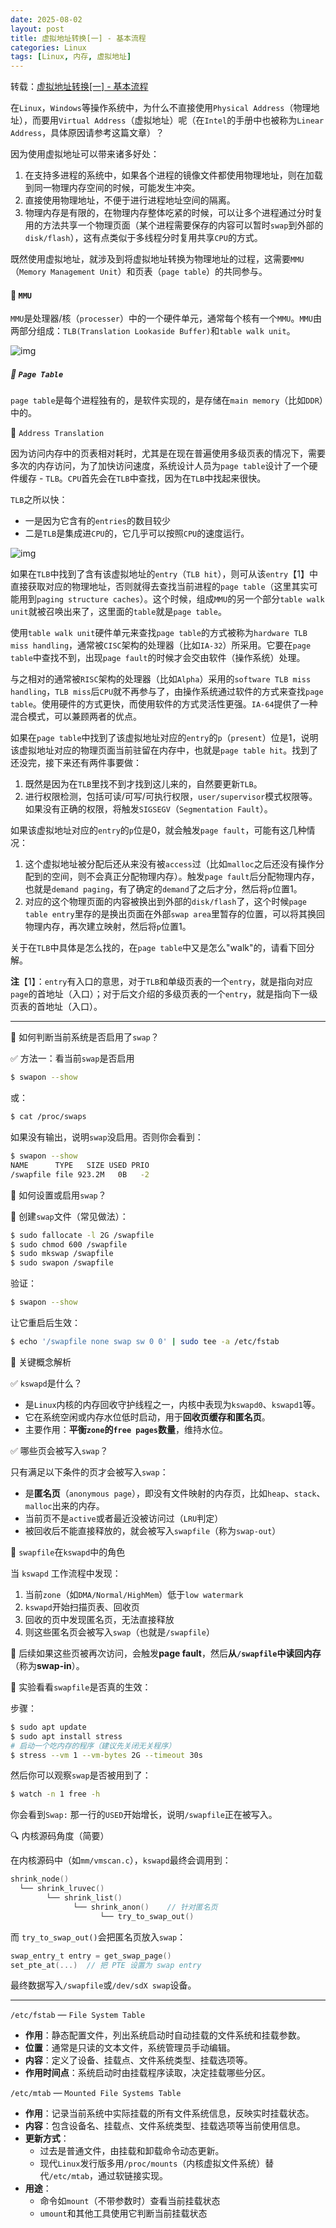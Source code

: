 ```yaml
---
date: 2025-08-02
layout: post
title: 虚拟地址转换[一] - 基本流程
categories: Linux
tags: [Linux, 内存, 虚拟地址] 
---
```


转载：[虚拟地址转换[一] - 基本流程](https://zhuanlan.zhihu.com/p/65298260)

在`Linux`，`Windows`等操作系统中，为什么不直接使用`Physical Address`（物理地址），而要用`Virtual Address`（虚拟地址）呢（在`Intel`的手册中也被称为`Linear Address`，具体原因请参考这篇文章）？

因为使用虚拟地址可以带来诸多好处：

1.  在支持多进程的系统中，如果各个进程的镜像文件都使用物理地址，则在加载到同一物理内存空间的时候，可能发生冲突。
2.  直接使用物理地址，不便于进行进程地址空间的隔离。
3.  物理内存是有限的，在物理内存整体吃紧的时候，可以让多个进程通过分时复用的方法共享一个物理页面（某个进程需要保存的内容可以暂时`swap`到外部的`disk/flash`），这有点类似于多线程分时复用共享`CPU`的方式。

既然使用虚拟地址，就涉及到将虚拟地址转换为物理地址的过程，这需要`MMU`（`Memory Management Unit`）和页表（`page table`）的共同参与。

#### 🧩 `MMU`

`MMU`是处理器/核（`processer`）中的一个硬件单元，通常每个核有一个`MMU`。`MMU`由两部分组成：`TLB(Translation Lookaside Buffer)`和`table walk unit`。

![img](https://pica.zhimg.com/v2-46fe67ccffed6be67af3083f116a712e_1440w.jpg)

##### 🌲 `Page Table`

`page table`是每个进程独有的，是软件实现的，是存储在`main memory`（比如`DDR`）中的。

🍃 `Address Translation`

因为访问内存中的页表相对耗时，尤其是在现在普遍使用多级页表的情况下，需要多次的内存访问，为了加快访问速度，系统设计人员为`page table`设计了一个硬件缓存 - `TLB`。`CPU`首先会在`TLB`中查找，因为在`TLB`中找起来很快。

`TLB`之所以快：

-   一是因为它含有的`entries`的数目较少
-   二是`TLB`是集成进`CPU`的，它几乎可以按照`CPU`的速度运行。

![img](https://pic4.zhimg.com/v2-0e31467881f34c15094210a3048babbb_1440w.jpg)

如果在`TLB`中找到了含有该虚拟地址的`entry`（`TLB hit`），则可从该`entry`【1】中直接获取对应的物理地址，否则就得去查找当前进程的`page table`（这里其实可能用到`paging structure caches`）。这个时候，组成`MMU`的另一个部分`table walk unit`就被召唤出来了，这里面的`table`就是`page table`。

使用`table walk unit`硬件单元来查找`page table`的方式被称为`hardware TLB miss handling`，通常被`CISC`架构的处理器（比如`IA-32`）所采用。它要在`page table`中查找不到，出现`page fault`的时候才会交由软件（操作系统）处理。

与之相对的通常被`RISC`架构的处理器（比如`Alpha`）采用的`software TLB miss handling`，`TLB miss`后`CPU`就不再参与了，由操作系统通过软件的方式来查找`page table`。使用硬件的方式更快，而使用软件的方式灵活性更强。`IA-64`提供了一种混合模式，可以兼顾两者的优点。

如果在`page table`中找到了该虚拟地址对应的`entry`的`p`（`present`）位是1，说明该虚拟地址对应的物理页面当前驻留在内存中，也就是`page table hit`。找到了还没完，接下来还有两件事要做：

1.  既然是因为在`TLB`里找不到才找到这儿来的，自然要更新`TLB`。
2.  进行权限检测，包括可读/可写/可执行权限，`user/supervisor`模式权限等。如果没有正确的权限，将触发`SIGSEGV`（`Segmentation Fault`）。

如果该虚拟地址对应的`entry`的`p`位是0，就会触发`page fault`，可能有这几种情况：

1.  这个虚拟地址被分配后还从来没有被`access`过（比如`malloc`之后还没有操作分配到的空间，则不会真正分配物理内存）。触发`page fault`后分配物理内存，也就是`demand paging`，有了确定的`demand`了之后才分，然后将`p`位置1。
2.  对应的这个物理页面的内容被换出到外部的`disk/flash`了，这个时候`page table entry`里存的是换出页面在外部`swap area`里暂存的位置，可以将其换回物理内存，再次建立映射，然后将`p`位置1。

关于在`TLB`中具体是怎么找的，在`page table`中又是怎么"walk"的，请看下回分解。

**注**【1】：`entry`有入口的意思，对于`TLB`和单级页表的一个`entry`，就是指向对应`page`的首地址（入口）；对于后文介绍的多级页表的一个`entry`，就是指向下一级页表的首地址（入口）。

<hr/>

🧭 如何判断当前系统是否启用了`swap`？

✅ 方法一：看当前`swap`是否启用

```bash
$ swapon --show
```

或：

```bash
$ cat /proc/swaps
```

如果没有输出，说明`swap`没启用。否则你会看到：

```bash
$ swapon --show
NAME      TYPE   SIZE USED PRIO
/swapfile file 923.2M   0B   -2
```

📌 如何设置或启用`swap`？

🧱 创建`swap`文件（常见做法）：

```bash
$ sudo fallocate -l 2G /swapfile
$ sudo chmod 600 /swapfile
$ sudo mkswap /swapfile
$ sudo swapon /swapfile
```

验证：

```bash
$ swapon --show
```

让它重启后生效：

```bash
$ echo '/swapfile none swap sw 0 0' | sudo tee -a /etc/fstab
```

📌 关键概念解析

✅ `kswapd`是什么？

-   是`Linux`内核的内存回收守护线程之一，内核中表现为`kswapd0`、`kswapd1`等。
-   它在系统空闲或内存水位低时启动，用于**回收页缓存和匿名页**。
-   主要作用：**平衡`zone`的`free pages`数量**，维持水位。

✅ 哪些页会被写入`swap`？

只有满足以下条件的页才会被写入`swap`：

-   是**匿名页**（`anonymous page`），即没有文件映射的内存页，比如`heap`、`stack`、`malloc`出来的内存。
-   当前页不是`active`或者最近没被访问过（`LRU`判定）
-   被回收后不能直接释放的，就会被写入`swapfile`（称为`swap-out`）

🧠 `swapfile`在`kswapd`中的角色

当 `kswapd` 工作流程中发现：

1.  当前`zone`（如`DMA/Normal/HighMem`）低于`low watermark`
2.  `kswapd`开始扫描页表、回收页
3.  回收的页中发现匿名页，无法直接释放
4.  则这些匿名页会被写入`swap`（也就是`/swapfile`）

🔁 后续如果这些页被再次访问，会触发**page fault**，然后**从`/swapfile`中读回内存**（称为**swap-in**）。

🧪 实验看看`swapfile`是否真的生效：

步骤：

```bash
$ sudo apt update
$ sudo apt install stress
# 启动一个吃内存的程序（建议先关闭无关程序）
$ stress --vm 1 --vm-bytes 2G --timeout 30s
```

然后你可以观察`swap`是否被用到了：

```bash
$ watch -n 1 free -h
```

你会看到`Swap:` 那一行的`USED`开始增长，说明`/swapfile`正在被写入。

🔍 内核源码角度（简要）

在内核源码中（如`mm/vmscan.c`），`kswapd`最终会调用到：

```c
shrink_node()
  └── shrink_lruvec()
        └── shrink_list()
              └── shrink_anon()    // 针对匿名页
                    └── try_to_swap_out()
```

而 `try_to_swap_out()`会把匿名页放入`swap`：

```c
swap_entry_t entry = get_swap_page()
set_pte_at(...)  // 把 PTE 设置为 swap entry
```

最终数据写入`/swapfile`或`/dev/sdX swap`设备。

<hr/>

`/etc/fstab` — `File System Table`

-   **作用**：静态配置文件，列出系统启动时自动挂载的文件系统和挂载参数。
-   **位置**：通常是只读的文本文件，系统管理员手动编辑。
-   **内容**：定义了设备、挂载点、文件系统类型、挂载选项等。
-   **作用时间点**：系统启动时由挂载程序读取，决定挂载哪些分区。

`/etc/mtab` — `Mounted File Systems Table`

-   **作用**：记录当前系统中实际挂载的所有文件系统信息，反映实时挂载状态。
-   **内容**：包含设备名、挂载点、文件系统类型、挂载选项等当前使用信息。
-   **更新方式**：
    -   过去是普通文件，由挂载和卸载命令动态更新。
    -   现代`Linux`发行版多用`/proc/mounts`（内核虚拟文件系统）替代`/etc/mtab`，通过软链接实现。
-   **用途**：
    -   命令如`mount`（不带参数时）查看当前挂载状态
    -   `umount`和其他工具使用它判断当前挂载状态



